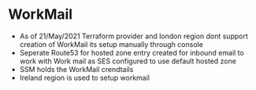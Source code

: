 # WorkMail
* As of 21/May/2021 Terraform provider and london region dont support creation of WorkMail its setup manually through console
* Seperate Route53 for hosted zone entry created for inbound email to work with Work mail as SES configured to use default hosted zone
* SSM holds the WorkMail crendtails
* Ireland region is used to setup workmail